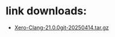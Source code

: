 # link downloads:
* <a href=https://github.com/XeroMz69/Clang/releases/download/Xero-Clang-21.0.0git-20250414/Xero-Clang-21.0.0git-20250414.tar.gz>Xero-Clang-21.0.0git-20250414.tar.gz</a>

